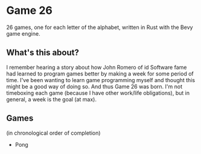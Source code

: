 # Game 26
26 games, one for each letter of the alphabet, written in Rust with the Bevy game engine.

## What's this about?
I remember hearing a story about how John Romero of id Software fame had learned to program games better by making a week for some period of time. I've been wanting to learn game programming myself and thought this might be a good way of doing so. And thus Game 26 was born. I'm not timeboxing each game (because I have other work/life obligations), but in general, a week is the goal (at max).

## Games
(in chronological order of completion)

- Pong